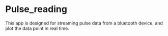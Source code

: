# Pulse_reading
This app is designed for streaming pulse data from a bluetooth device, and plot the data point in real time.
